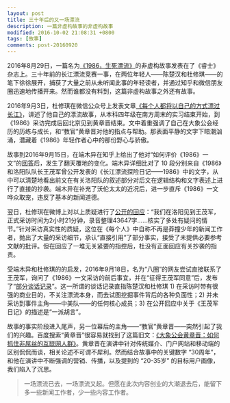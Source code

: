 ```yaml
---
layout: post
title: 三十年后的又一场漂流
description: 一篇非虚构故事的非虚构故事
modified: 2016-10-02 21:08:31 +0800
tags: [故事]
comments: post-20160920
---
```


2016年8月29日，一篇名为[《1986，生死漂流》](http://www.ellemen.com/longstory/20160829-14598.shtml)的非虚构故事发表在了《睿士》杂志上。三十年前的长江漂流竞赛一事，在两位年轻人——陈楚汉和杜修琪——的笔下徐徐展开，捕获了大量之前从未听闻此事的年轻读者，并通过知乎和微信朋友圈迅速地传播开来。然而谁都没有料到，这篇非虚构故事之外还有故事。

2016年9月3日，杜修琪在微信公众号上发表文章[《每个人都将以自己的方式漂过长江》](http://mp.weixin.qq.com/s?__biz=MzI0MjA0ODI5NA==&mid=2650893745&idx=1&sn=b239fb6089c48e0aae8b941f1b5abe21)，讲述了他自己的漂流故事，从本科四年级在南方周末的实习结束开始，到《1986》采访完成后回北京见到黄章晋结束。文中着重强调了自己在大象公会经历的历练与成长，和“教官”黄章晋对他的指点与帮助。那表面平静的文字下暗潮汹涌，潜藏着《1986》年轻作者心中的那份野心与骄傲。

故事到2016年9月15日，在端木异在知乎上给出了他对“如何评价《1986》一文”的[回答](https://www.zhihu.com/question/50153857/answer/122113768)后，发生了翻天覆地的变化。端木异详细比对了 10 段分别来自《1986》和洛阳队队长王茂军曾公开发表的《长江漂流探险日记——1986》中的文字，从中可以清楚地看出前文在有关洛阳队的叙述部分对后文在逻辑结构和文字表述上进行了直接的抄袭。端木异在补充了沃伦太太的近况后，进一步直斥《1986》一文哗众取宠，违反了基本的新闻道德。

翌日，杜修琪在微博上对以上质疑进行了[公开的回应](http://weibo.com/ttarticle/p/show?id=2309404020427088333689#_0)：“我们在洛阳见到王茂军，正式采访时间为2小时21分钟，录音整理43647字……核实了多处有疑问的情节。”针对采访真实性的质疑，这位在《每个人》中自称不再是莽撞少年的新闻工作者，抛出了大量的采访细节，承认“直接引用”了部分事实，接受了未提供必要参考文献的批评。但在回应了一堆无关紧要的指控后，杜没有正面回应有关抄袭的指责。

受端木异和杜修琪的的启发，2016年9月18日，名为“八圈”的网友尝试直接联系了王茂军，询问了《1986》一文采访的前后事宜，并在“征得王茂军同意”后，发布了“[部分谈话记录](https://www.douban.com/note/582240356/)”。这一所谓的谈话记录直指陈楚汉和杜修琪 1) 在采访时带有很强的商业目的，不关注漂流本身，而去试图挖掘事件背后的各种负面性；2) 并未采访到事件主角——中美队——的任何核心成员；3) 在公开回应中关于《王茂军日记》的描述是“一派胡言”。

故事的事实阶段进入尾声，另一位幕后的主角——“教官”黄章晋——突然引起了我们的兴趣。百度搜索“黄章晋”很容易就找到了这篇旧文：[《大象公会黄章晋：如何抓住非屌丝的互联网人群》](http://tech.sina.com.cn/i/2015-12-11/doc-ifxmpxnx4979542.shtml)。黄章晋在演讲中针对传统媒介、门户网站和移动端的区别侃侃而谈，相关论述不可谓不犀利。然而结合故事中的关键数字 “30周年”，和他在演讲中不断强调的营销、传播，以及提到的 “20-35岁” 的目标用户画像，我们陷入了沉思。

> 一场漂流已去，一场漂流又起。但愿在此次内容创业的大潮退去后，能留下多一些新闻工作者，少一些内容工作者。
